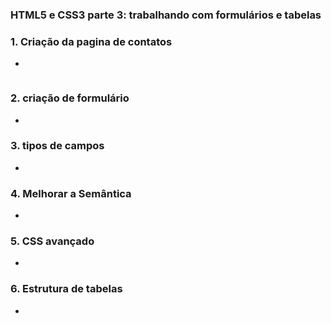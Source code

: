 ### HTML5 e CSS3 parte 3: trabalhando com formulários e tabelas


<h3>1. Criação da pagina de contatos  </h3>

* 

```html


```

<h3>2. criação de formulário  </h3>

* 

<h3>3. tipos de campos </h3>

* 


<h3>4. Melhorar a Semântica </h3>

* 

<h3>5. CSS avançado </h3>

* 

<h3>6. Estrutura de tabelas</h3>

* 